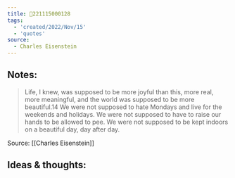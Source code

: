 ```yaml
---
title: 💬221115000128
tags:
  - 'created/2022/Nov/15'
  - 'quotes'
source:
  - Charles Eisenstein
---
```


## Notes:
> Life, I knew, was supposed to be more joyful than this, more real, more meaningful, and the world was supposed to be more beautiful.14 We were not supposed to hate Mondays and live for the weekends and holidays. We were not supposed to have to raise our hands to be allowed to pee. We were not supposed to be kept indoors on a beautiful day, day after day.

Source: [[Charles Eisenstein]]

## Ideas & thoughts:
